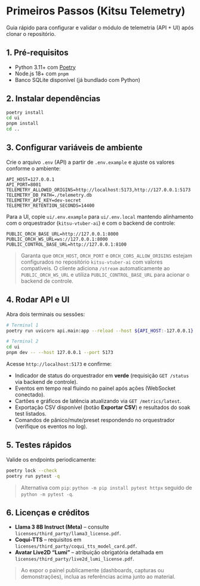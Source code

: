 # Primeiros Passos (Kitsu Telemetry)

Guia rápido para configurar e validar o módulo de telemetria (API + UI) após clonar o repositório.

## 1. Pré-requisitos
- Python 3.11+ com [Poetry](https://python-poetry.org/)
- Node.js 18+ com `pnpm`
- Banco SQLite disponível (já bundlado com Python)

## 2. Instalar dependências
```bash
poetry install
cd ui
pnpm install
cd ..
```

## 3. Configurar variáveis de ambiente

Crie o arquivo `.env` (API) a partir de `.env.example` e ajuste os valores conforme o ambiente:

```
API_HOST=127.0.0.1
API_PORT=8001
TELEMETRY_ALLOWED_ORIGINS=http://localhost:5173,http://127.0.0.1:5173
TELEMETRY_DB_PATH=./telemetry.db
TELEMETRY_API_KEY=dev-secret
TELEMETRY_RETENTION_SECONDS=14400
```

Para a UI, copie `ui/.env.example` para `ui/.env.local` mantendo alinhamento com o orquestrador (`kitsu-vtuber-ai`) e com o backend de controle:

```
PUBLIC_ORCH_BASE_URL=http://127.0.0.1:8000
PUBLIC_ORCH_WS_URL=ws://127.0.0.1:8000
PUBLIC_CONTROL_BASE_URL=http://127.0.0.1:8100
```

> Garanta que `ORCH_HOST`, `ORCH_PORT` e `ORCH_CORS_ALLOW_ORIGINS` estejam configurados no repositório `kitsu-vtuber-ai` com valores compatíveis. O cliente adiciona `/stream` automaticamente ao `PUBLIC_ORCH_WS_URL` e utiliza `PUBLIC_CONTROL_BASE_URL` para acionar o backend de controle.

## 4. Rodar API e UI
Abra dois terminais ou sessões:

```bash
# Terminal 1
poetry run uvicorn api.main:app --reload --host ${API_HOST:-127.0.0.1} --port ${API_PORT:-8001}

# Terminal 2
cd ui
pnpm dev -- --host 127.0.0.1 --port 5173
```

Acesse `http://localhost:5173` e confirme:
- Indicador de status do orquestrador em **verde** (requisição `GET /status` via backend de controle).
- Eventos em tempo real fluindo no painel após ações (WebSocket conectado).
- Cartões e gráficos de latência atualizando via `GET /metrics/latest`.
- Exportação CSV disponível (botão **Exportar CSV**) e resultados do soak test listados.
- Comandos de pânico/mute/preset respondendo no orquestrador (verifique os eventos no log).

## 5. Testes rápidos
Valide os endpoints periodicamente:
```bash
poetry lock --check
poetry run pytest -q
```
> Alternativa com `pip`: `python -m pip install pytest httpx` seguido de `python -m pytest -q`.

## 6. Licenças e créditos
- **Llama 3 8B Instruct (Meta)** – consulte `licenses/third_party/llama3_license.pdf`.
- **Coqui-TTS** – requisitos em `licenses/third_party/coqui_tts_model_card.pdf`.
- **Avatar Live2D “Lumi”** – atribuição obrigatória detalhada em `licenses/third_party/live2d_lumi_license.pdf`.

> Ao expor o painel publicamente (dashboards, capturas ou demonstrações), inclua as referências acima junto ao material.
